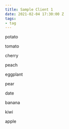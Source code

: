 ```yaml
---
title: Sample Client 1
date: 2021-02-04 17:30:00 Z
tags:
- tag
---
```


potato

tomato

cherry

peach

eggplant

pear

date

banana

kiwi

apple